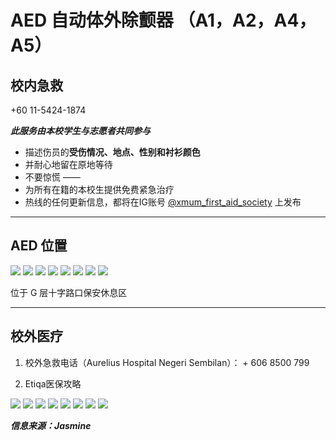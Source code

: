 # AED 自动体外除颤器 （A1，A2，A4，A5）

## 校内急救

+60 11-5424-1874

**_此服务由本校学生与志愿者共同参与_**

- 描述伤员的**受伤情况、地点、性别和衬衫颜色**
- 并耐心地留在原地等待
- 不要惊慌
  ——
- 为所有在籍的本校生提供免费紧急治疗
- 热线的任何更新信息，都将在IG账号 [@xmum_first_aid_society](https://www.instagram.com/xmum_first_aid_society/) 上发布

---

## AED 位置

<div class="image-slide">
<img src="https://img.xmummap.com/aed_a%20%281%29.webp" />
<img src="https://img.xmummap.com/aed_a%20%282%29.webp" />
<img src="https://img.xmummap.com/aed_a%20%283%29.webp" />
<img src="https://img.xmummap.com/aed_a%20%284%29.webp" />
<img src="https://img.xmummap.com/aed_a%20%285%29.webp" />
<img src="https://img.xmummap.com/aed_a%20%286%29.webp" />
<img src="https://img.xmummap.com/aed_a%20%287%29.webp" />
<img src="https://img.xmummap.com/aed_a%20%288%29.webp" />
</div>

位于 G 层十字路口保安休息区

---

## 校外医疗

1. 校外急救电话（Aurelius Hospital Negeri Sembilan）： + 606 8500 799

2. Etiqa医保攻略

<div class="image-slide">
<img src="https://img.xmummap.com/11_healthy%20%281%29.webp" />
<img src="https://img.xmummap.com/11_healthy%20%282%29.webp" />
<img src="https://img.xmummap.com/11_healthy%20%283%29.webp" />
<img src="https://img.xmummap.com/11_healthy%20%284%29.webp" />
<img src="https://img.xmummap.com/11_healthy%20%285%29.webp" />
<img src="https://img.xmummap.com/11_healthy%20%286%29.webp" />
<img src="https://img.xmummap.com/11_healthy%20%287%29.webp" />
<img src="https://img.xmummap.com/11_healthy%20%288%29.webp" />
</div>

**_信息来源：Jasmine_**
